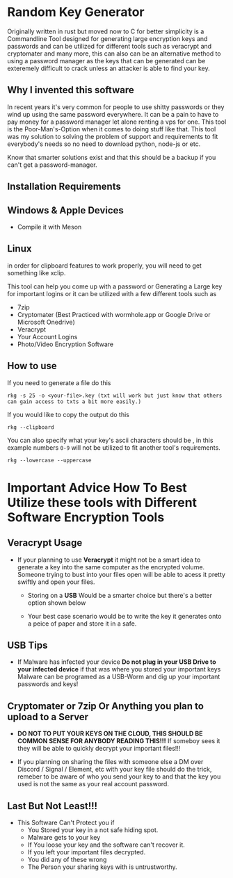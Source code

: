 # Random Key Generator
Originally written in rust but moved now to C for better simplicity
is a Commandline Tool designed for generating large encryption 
keys and passwords and can be utilized for different tools such 
as veracrypt and cryptomater and many more, this can also can be 
an alternative method to using a password manager as the keys that
can be generated can be exteremely difficult to crack unless an attacker 
is able to find your key.

## Why I invented this software

In recent years it's very common for people to use shitty passwords or they wind up using the 
same password everywhere. It can be a pain to have to pay money for a password manager let alone 
renting a vps for one. This tool is the Poor-Man's-Option when it comes to doing stuff like that. 
This tool was my solution to solving the problem of support and requirements to fit everybody's 
needs so no need to download python, node-js or etc.

Know that smarter solutions exist and that this should be a backup if you can't get a 
password-manager.


## Installation Requirements

## Windows & Apple Devices
- Compile it with Meson

## Linux
in order for clipboard features to work properly, you will need to get something like xclip.


This tool can help you come up with a password or Generating a Large key for important logins
or it can be utilized with a few different tools such as 
- 7zip
- Cryptomater (Best Practiced with wormhole.app or Google Drive or Microsoft Onedrive)
- Veracrypt 
- Your Account Logins
- Photo/Video Encryption Software

## How to use 
If you need to generate a file do this 

```
rkg -s 25 -o <your-file>.key (txt will work but just know that others can gain access to txts a bit more easily.)
```

If you would like to copy the output do this

```
rkg --clipboard
```

You can also specify what your key's ascii characters should be , in this example numbers `0-9` will not be utilized 
to fit another tool's requirements.

```
rkg --lowercase --uppercase
```



# Important Advice How To Best Utilize these tools with Different Software Encryption Tools

## Veracrypt Usage
- If your planning to use __Veracrypt__ it might not be a smart idea to generate a key 
    into the same computer as the encrypted volume. Someone trying to bust into your files open will be able to acess it pretty swiftly and open your files.

    - Storing on a __USB__ Would be a smarter choice but there's a better option shown below

    - Your best case scenario would be to write the key it generates onto a peice of paper and store it in a safe.




## USB Tips

- If Malware has infected your device __Do not plug in your USB Drive to your infected device__ if that was where you stored your important keys Malware can be programed as a USB-Worm and dig up your important passwords and keys!



## Cryptomater or 7zip Or Anything you plan to upload to a Server


- __DO NOT TO PUT YOUR KEYS ON THE CLOUD, THIS SHOULD BE COMMON SENSE FOR ANYBODY READING THIS!!!__  If someboy sees it they will be able to quickly decrypt your important files!!!
    
- If you planning on sharing the files with someone else a DM over Discord / Signal / Element, etc with your key file 
    should do the trick, remeber to be aware of who you send your key to and that the key you used is not the same as your real account password.

## Last But Not Least!!!

- This Software Can't Protect you if
    - You Stored your key in a not safe hiding spot.
    - Malware gets to your key
    - If You loose your key and the software can't recover it. 
    - If you left your important files decrypted.
    - You did any of these wrong
    - The Person your sharing keys with is untrustworthy.
